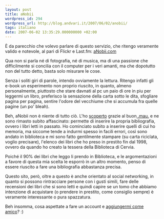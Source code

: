 ```yaml
---
layout: post
title: aNobii
wordpress_id: 294
wordpress_url: http://blog.andvari.it/2007/06/02/anobii/
tags: italiano
date: 2007-06-02 13:35:29.000000000 +02:00
---
```

È da parecchio che volevo parlare di questo servizio, che ritengo veramente valido e notevole, al pari di Flickr e Last.fm: <a href="http://www.anobii.com/">aNobii.com</a>

Qua non si parla né di fotografia, né di musica, ma di una passione che difficilmente si concilia con il computer per i veri amanti, ma che dopotutto non del tutto detto, basta solo misurare le cose.

Senza i soliti giri di parole, intendo ovviamente la lettura. Ritengo infatti gli e-book un esperimento non proprio riuscito, in quanto, almeno personalmente, piuttosto che stare davnati al pc un paio di ore in piu per leggermi un libro, preferisco la sensazione della carta sotto le dita, sfogliare pagina per pagina, sentire l'odore del vecchiume che si accumula fra quelle pagine (un po' bleah).

Beh, aNobii non è niente di tutto ciò. L'ho <a href="http://xmau.com/notiziole/archives/003125.html">scoperto</a> grazie al buon<a href="http://xmau.com/notiziole/"> .mau.</a> e ne sono rimasto subito affascinato: permette di inserire la propria bibliografia, ovvero i libri letti in passato. Ho cominciato subito a inserire quelli di cui ho memoria, ma siccome tende a indurmi spesso in facili errori, così sono andato in biblioteca e mi sono fatto gentilmente stampare (su carta riciclata, voglio precisare), l'elenco dei libri che ho preso in prestito fin dal 1998, ovvero da quando ho creato la tessera della Biblioteca di Cervia.

Poiché il 90% dei libri che leggo li prendo in Biblioteca, e le argomentazioni a favore di questa mia scelta le esporrò in un altro momento, penso di essere riuscito a fare una bibliografia abbastanza precisa.

Questo sito, però, oltre a questo è anche orientato al social networking, in quanto si possono rintracciare persone con i gusti simili, fare delle recensioni dei libri che si sono letti e quindi capire se un tomo che abbiamo intenzione di acquistare (o prendere in prestito, come consiglio sempre) è veramente interessante o pura spazzatura.

Beh insomma, cosa aspettate a fare un account e <a href="http://www.anobii.com/people/helios">aggiungermi come amico</a>? :)
